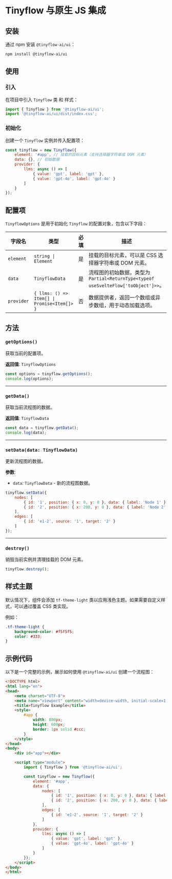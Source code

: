 # Tinyflow 与原生 JS 集成



## 安装

通过 npm 安装 `@tinyflow-ai/ui`：

```bash
npm install @tinyflow-ai/ui
```


## 使用

### 引入

在项目中引入 `Tinyflow` 类 和 样式：

```javascript
import { Tinyflow } from '@tinyflow-ai/ui';
import '@tinyflow-ai/ui/dist/index.css';
```

### 初始化

创建一个 `Tinyflow` 实例并传入配置项：

```javascript
const tinyflow = new Tinyflow({
    element: '#app', // 挂载的目标元素（支持选择器字符串或 DOM 元素）
    data: {}, // 初始数据
    provider: {
        llms: async () => [
            { value: 'gpt', label: 'gpt' },
            { value: 'gpt-4o', label: 'gpt-4o' }
        ]
    }
});
```


## 配置项

`TinyflowOptions` 是用于初始化 `Tinyflow` 的配置对象，包含以下字段：

| 字段名       | 类型                          | 必填 | 描述                                                                 |
|--------------|-------------------------------|------|----------------------------------------------------------------------|
| `element`    | `string \| Element`           | 是   | 挂载的目标元素，可以是 CSS 选择器字符串或 DOM 元素。                 |
| `data`       | `TinyflowData`                | 是   | 流程图的初始数据，类型为 `Partial<ReturnType<typeof useSvelteFlow['toObject']>>`。 |
| `provider`   | `{ llms: () => Item[] \| Promise<Item[]> }` | 否   | 数据提供者，返回一个数组或异步数组，用于动态加载选项。               |


## 方法

### `getOptions()`

获取当前的配置项。

**返回值**: `TinyflowOptions`

```javascript
const options = tinyflow.getOptions();
console.log(options);
```

---

### `getData()`

获取当前流程图的数据。

**返回值**: `TinyflowData`

```javascript
const data = tinyflow.getData();
console.log(data);
```

---

### `setData(data: TinyflowData)`

更新流程图的数据。

**参数**:
- `data`: `TinyflowData` - 新的流程图数据。

```javascript
tinyflow.setData({
    nodes: [
        { id: '1', position: { x: 0, y: 0 }, data: { label: 'Node 1' } },
        { id: '2', position: { x: 200, y: 0 }, data: { label: 'Node 2' } }
    ],
    edges: [
        { id: 'e1-2', source: '1', target: '2' }
    ]
});
```

---

### `destroy()`

销毁当前实例并清理挂载的 DOM 元素。

```javascript
tinyflow.destroy();
```


## 样式主题

默认情况下，组件会添加 `tf-theme-light` 类以应用浅色主题。如果需要自定义样式，可以通过覆盖 CSS 类实现。

例如：

```css
.tf-theme-light {
    background-color: #f5f5f5;
    color: #333;
}
```


## 示例代码

以下是一个完整的示例，展示如何使用 `@tinyflow-ai/ui` 创建一个流程图：

```html
<!DOCTYPE html>
<html lang="en">
<head>
    <meta charset="UTF-8">
    <meta name="viewport" content="width=device-width, initial-scale=1.0">
    <title>Tinyflow Example</title>
    <style>
        #app {
            width: 800px;
            height: 600px;
            border: 1px solid #ccc;
        }
    </style>
</head>
<body>
    <div id="app"></div>

    <script type="module">
        import { Tinyflow } from '@tinyflow-ai/ui';

        const tinyflow = new Tinyflow({
            element: '#app',
            data: {
                nodes: [
                    { id: '1', position: { x: 0, y: 0 }, data: { label: 'Start' } },
                    { id: '2', position: { x: 200, y: 0 }, data: { label: 'End' } }
                ],
                edges: [
                    { id: 'e1-2', source: '1', target: '2' }
                ]
            },
            provider: {
                llms: async () => [
                    { value: 'gpt', label: 'gpt' },
                    { value: 'gpt-4o', label: 'gpt-4o' }
                ]
            }
        });
    </script>
</body>
</html>
```
